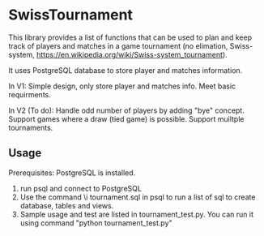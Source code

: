 # SwissTournament

This library provides a list of functions that can be used to plan and keep track of players and matches in a game tournament (no elimation, Swiss-system, https://en.wikipedia.org/wiki/Swiss-system_tournament). 

It uses PostgreSQL database to store player and matches information. 

In V1:
Simple design, only store player and matches info. Meet basic requirments.

In V2 (To do):
Handle odd number of players by adding "bye" concept.
Support games where a draw (tied game) is possible.
Support muiltple tournaments.

## Usage
Prerequisites: 
PostgreSQL is installed.

1. run psql and connect to PostgreSQL
2. Use the command \i tournament.sql in psql to run a list of sql to create database, tables and views.
3. Sample usage and test are listed in tournament_test.py. You can run it using command "python tournament_test.py" 